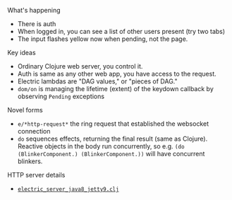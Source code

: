 What's happening
* There is auth
* When logged in, you can see a list of other users present (try two tabs)
* The input flashes yellow now when pending, not the page.

Key ideas
* Ordinary Clojure web server, you control it.
* Auth is same as any other web app, you have access to the request.
* Electric lambdas are "DAG values," or "pieces of DAG."
* `dom/on` is managing the lifetime (extent) of the keydown callback by observing `Pending` exceptions

Novel forms
* `e/*http-request*` the ring request that established the websocket connection
* `do` sequences effects, returning the final result (same as Clojure). Reactive objects in the body run concurrently, so e.g. `(do (BlinkerComponent.) (BlinkerComponent.))` will have concurrent blinkers.

HTTP server details
* [`electric_server_java8_jetty9.clj`](https://github.com/hyperfiddle/electric-examples-app/blob/main/src/electric_server_java8_jetty9.clj)
